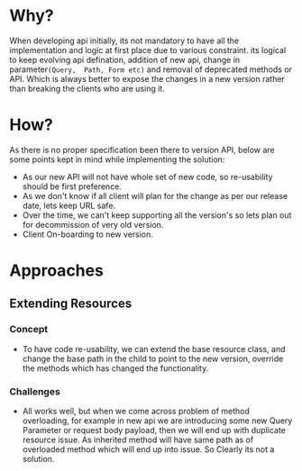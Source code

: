 Why?
===================
When developing api initially, its not mandatory to have all the implementation and logic at first place due to 
various constraint. its logical to keep evolving api defination, addition of new api, change in parameter`(Query, 
Path, Form etc)` and removal of deprecated methods or API. Which is always better to expose the changes in a new 
version rather than breaking the clients who are using it.
     
How?
====================
As there is no proper specification been there to version API, below are some points kept in mind while implementing 
the solution:
  
  * As our new API will not have whole set of new code, so re-usability should be first preference.
  * As we don't know if all client will plan for the change as per our release date, lets keep URL safe.
  * Over the time, we can't keep supporting all the version's so lets plan out for decommission of very old version. 
  * Client On-boarding to new version. 
  
# Approaches
## Extending Resources
### Concept

- To have code re-usability, we can extend the base resource class, and change the base path in the child to point to 
the new version, override the methods which has changed the functionality.

### Challenges

- All works well, but when we come across problem of method overloading, for example in new api we are introducing 
some new Query Parameter or request body payload, then we will end up with duplicate resource issue. 
As inherited method will have same path as of overloaded method which will end up into issue.
So Clearly its not a solution.
    
    